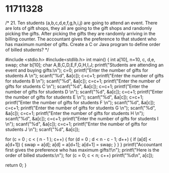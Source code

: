 # 11711328
/* 21. Ten students (a,b,c,d,e,f,g,h,i,j) are going to attend an event.
There are lots of gift shops, they all are going to the gift shops and randomly picking the gifts.
After picking the gifts they are randomly arriving in the billing counter. 
The accountant gives the preference to that student who has maximum number of gifts.
Create a C or Java program to define order of billed students? */

#include <stdio.h>
#include<stdlib.h> 
int main()
{
  int a[10], n=10, c, d,e, swap;
  char b[10];
  char A,B,C,D,E,F,G,H,I,J;
  printf("Students are attending an event and buying gifts:\n");
	c=0;
	printf("Enter the number of gifts for students A \n");
   scanf("%d", &a[c]);
   c=c+1;
   printf("Enter the number of gifts for students B \n");
   scanf("%d", &a[c]);
   c=c+1;
   printf("Enter the number of gifts for students C \n");
   scanf("%d", &a[c]);
   c=c+1;
   printf("Enter the number of gifts for students D \n");
   scanf("%d", &a[c]);
   c=c+1;
   printf("Enter the number of gifts for students E \n");
   scanf("%d", &a[c]);
   c=c+1;
   printf("Enter the number of gifts for students F \n");
   scanf("%d", &a[c]);
   c=c+1;
   printf("Enter the number of gifts for students G \n");
   scanf("%d", &a[c]);
   c=c+1;
   printf("Enter the number of gifts for students H \n");
   scanf("%d", &a[c]);
   c=c+1;
   printf("Enter the number of gifts for students I \n");
   scanf("%d", &a[c]);
   c=c+1;
   printf("Enter the number of gifts for students J \n");
   scanf("%d", &a[c]);
   
   for (c = 0 ; c < ( n - 1 ); c++)
  {
    for (d = 0 ; d < n - c - 1; d++)
    {
      if (a[d] < a[d+1]) 
      {
        swap       = a[d];
        a[d]   = a[d+1];
        a[d+1] = swap;
      }
    }
  }
  printf("Accountant first gives the preference who has maximum gifts!!\n");
  printf("Here is the order of billed students:\n");
     for (c = 0; c < n; c++)
     printf("%d\n", a[c]);

 
  return 0;
}
